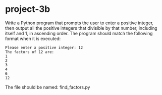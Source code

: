 # project-3b

Write a Python program that prompts the user to enter a positive integer, then output all the positive integers that divisible by that number, including itself and 1, in ascending order. 
The program should match the following format when it is executed:
```
Please enter a positive integer: 12
The factors of 12 are:
1
2
3
4
6
12
```
The file should be named: find_factors.py
